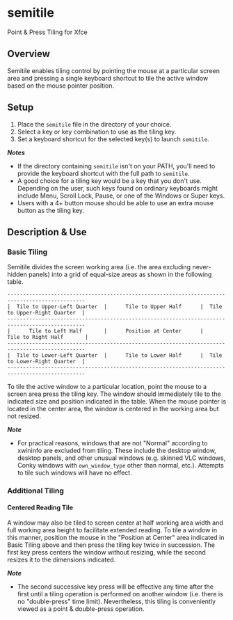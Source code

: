 # semitile
Point &amp; Press Tiling for Xfce

## Overview

Semitile enables tiling control by pointing the mouse at a particular
screen area and pressing a single keyboard shortcut
to tile the active window based on the mouse pointer position.

## Setup

1. Place the `semitile` file in the directory of your choice.
2. Select a key or key combination to use as the tiling key.
3. Set a keyboard shortcut for the selected key(s) to launch `semitile`.

_**Notes**_

* If the directory containing `semitile` isn't on your PATH, you'll need
to provide the keyboard shortcut with the full path to `semitile`.
* A good choice for a tiling key would be a key that you don't use.
Depending on the user, such keys found on ordinary keyboards might include
Menu, Scroll Lock, Pause, or one of the Windows or Super keys.
* Users with a 4+ button mouse should be able to use an extra mouse button
as the tiling key.

## Description & Use

### Basic Tiling

Semitile divides the screen working area (i.e. the area excluding never-hidden panels)
into a grid of equal-size areas as shown in the following table.

    -----------------------------------------------------------------------------------------------
    |  Tile to Upper-Left Quarter  |      Tile to Upper Half      |  Tile to Upper-Right Quarter  |
    -----------------------------------------------------------------------------------------------
    |      Tile to Left Half       |      Position at Center      |      Tile to Right Half       |
    -----------------------------------------------------------------------------------------------
    |  Tile to Lower-Left Quarter  |      Tile to Lower Half      |  Tile to Lower-Right Quarter  |
    -----------------------------------------------------------------------------------------------

To tile the active window to a particular location, point the mouse
to a screen area press the tiling key.
The window should immediately tile to the indicated size and position
indicated in the table. When the mouse pointer is located in the center
area, the window is centered in the working area but not resized.

_**Note**_

* For practical reasons, windows that are not "Normal" according to xwininfo
are excluded from tiling. These include the desktop window, desktop panels,
and other unusual windows (e.g. skinned
VLC windows, Conky windows with `own_window_type` other than normal, etc.).
Attempts to tile such windows will have no effect.

### Additional Tiling

#### Centered Reading Tile

A window may also be tiled to screen center at half working area width and
full working area height to facilitate extended reading.
To tile a window in this manner,
position the mouse in the "Position at Center" area indicated in Basic Tiling
above and then press the tiling key twice in succession.
The first key press centers the window without resizing,
while the second resizes it to the dimensions indicated.

_**Note**_

* The second successive key press will be effective any time after the
first until a tiling operation is performed on another window
(i.e. there is no "double-press" time limit). Nevertheless,
this tiling is conveniently viewed as a point & double-press operation.
